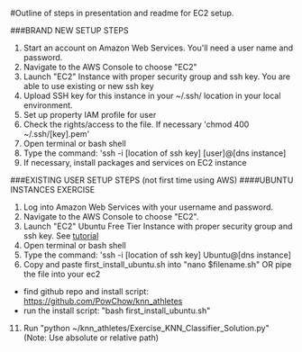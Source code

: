 #Outline of steps in presentation and readme for EC2 setup.

###BRAND NEW SETUP STEPS
1. Start an account on Amazon Web Services. You'll need a user name and password.
2. Navigate to the AWS Console to choose "EC2" 
3. Launch "EC2" Instance with proper security group and ssh key. You are able to use existing or new ssh key
4. Upload SSH key for this instance in your ~/.ssh/ location in your local environment.
5. Set up property IAM profile for user
6. Check the rights/access to the file. If necessary 'chmod 400 ~/.ssh/[key].pem'
7. Open terminal or bash shell
8. Type the command: 'ssh -i [location of ssh key] [user]@[dns instance]
9. If necessary, install packages and services on EC2 instance

###EXISTING USER SETUP STEPS (not first time using AWS)
####UBUNTU INSTANCES EXERCISE
1. Log into Amazon Web Services with your username and password.
2. Navigate to the AWS Console to choose "EC2". 
3. Launch "EC2" Ubuntu Free Tier Instance with proper security group and ssh key. See [tutorial](http://docs.aws.amazon.com/AWSEC2/latest/UserGuide/EC2_GetStarted.html)
7. Open terminal or bash shell
8. Type the command: 'ssh -i [location of ssh key] Ubuntu@[dns instance]
9. Copy and paste first_install_ubuntu.sh into "nano $filename.sh" OR pipe the file into your ec2
- find github repo and install script: https://github.com/PowChow/knn_athletes 
- run the install script: "bash first_install_ubuntu.sh"
11. Run "python ~/knn_athletes/Exercise_KNN_Classifier_Solution.py" (Note: Use absolute or relative path)
